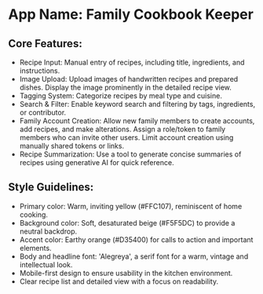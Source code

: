 # **App Name**: Family Cookbook Keeper

## Core Features:

- Recipe Input: Manual entry of recipes, including title, ingredients, and instructions.
- Image Upload: Upload images of handwritten recipes and prepared dishes. Display the image prominently in the detailed recipe view.
- Tagging System: Categorize recipes by meal type and cuisine.
- Search & Filter: Enable keyword search and filtering by tags, ingredients, or contributor.
- Family Account Creation: Allow new family members to create accounts, add recipes, and make alterations. Assign a role/token to family members who can invite other users. Limit account creation using manually shared tokens or links.
- Recipe Summarization: Use a tool to generate concise summaries of recipes using generative AI for quick reference.

## Style Guidelines:

- Primary color: Warm, inviting yellow (#FFC107), reminiscent of home cooking.
- Background color: Soft, desaturated beige (#F5F5DC) to provide a neutral backdrop.
- Accent color: Earthy orange (#D35400) for calls to action and important elements.
- Body and headline font: 'Alegreya', a serif font for a warm, vintage and intellectual look.
- Mobile-first design to ensure usability in the kitchen environment.
- Clear recipe list and detailed view with a focus on readability.